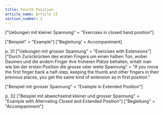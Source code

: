 ```yaml
---
title: Fourth Position
article_name: Article II
section_number: 2
---
```


["Uebungen mit kleiner Spannung" = "Exercises in closed hand position"]

["Beispiel" = "Example"]
["Begleitung' = Accompaniment]


p. 31
["Uebungen mit grosser Spannung" = "Exercises with Extensions"]
["Durch Zurückrücken des ersten Fingers um einen halben Ton, wobei Daumen und die andern Finger ihre früheren Plätze behalten, erhält man wie bei der ersten Position die grosse oder weite Spannung" = "If you move the first finger back a half-step, keeping the thumb and other fingers in their previous places, you get the same kind of extension as in first position."
 
["Beispiel mit grosser Spannung" = "Example in Extended Position"]
 

p. 32
["Beispiel mit abwechselnd kleiner und grosser Spannung" = "Example with Alternating Closed and Extended Position"]
["Begleitung" = "Accompaniment"]
